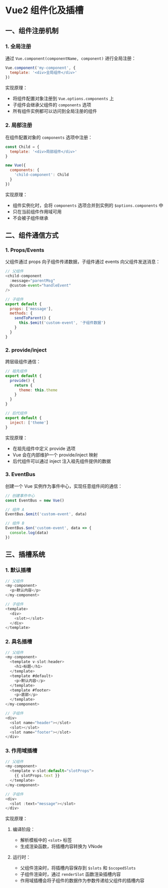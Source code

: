 # Vue2 组件化及插槽

## 一、组件注册机制

### 1. 全局注册

通过 `Vue.component(componentName, component)` 进行全局注册：

```js
Vue.component('my-component', {
  template: '<div>全局组件</div>'
})
```

实现原理：
- 将组件配置对象注册到 `Vue.options.components` 上
- 子组件会继承父组件的 `components` 选项
- 所有组件实例都可以访问到全局注册的组件

### 2. 局部注册

在组件配置对象的 `components` 选项中注册：

```js
const Child = {
  template: '<div>局部组件</div>'
}

new Vue({
  components: {
    'child-component': Child
  }
})
```

实现原理：
- 组件实例化时，会将 `components` 选项合并到实例的 `$options.components` 中
- 只在当前组件作用域可用
- 不会被子组件继承

## 二、组件通信方式

### 1. Props/Events

父组件通过 props 向子组件传递数据，子组件通过 events 向父组件发送消息：

```js
// 父组件
<child-component 
  :message="parentMsg"
  @custom-event="handleEvent"
/>

// 子组件
export default {
  props: ['message'],
  methods: {
    sendToParent() {
      this.$emit('custom-event', '子组件数据')
    }
  }
}
```

### 2. provide/inject

跨层级组件通信：

```js
// 祖先组件
export default {
  provide() {
    return {
      theme: this.theme
    }
  }
}

// 后代组件
export default {
  inject: ['theme']
}
```

实现原理：
- 在祖先组件中定义 provide 选项
- Vue 会在内部维护一个 provide/inject 映射
- 后代组件可以通过 inject 注入祖先组件提供的数据

### 3. EventBus

创建一个 Vue 实例作为事件中心，实现任意组件间的通信：

```js
// 创建事件中心
const EventBus = new Vue()

// 组件 A
EventBus.$emit('custom-event', data)

// 组件 B
EventBus.$on('custom-event', data => {
  console.log(data)
})
```

## 三、插槽系统

### 1. 默认插槽

```js
// 父组件
<my-component>
  <p>默认内容</p>
</my-component>

// 子组件
<template>
  <div>
    <slot></slot>
  </div>
</template>
```

### 2. 具名插槽

```js
// 父组件
<my-component>
  <template v-slot:header>
    <h1>标题</h1>
  </template>
  <template #default>
    <p>默认内容</p>
  </template>
  <template #footer>
    <p>底部</p>
  </template>
</my-component>

// 子组件
<div>
  <slot name="header"></slot>
  <slot></slot>
  <slot name="footer"></slot>
</div>
```

### 3. 作用域插槽

```js
// 父组件
<my-component>
  <template v-slot:default="slotProps">
    {{ slotProps.text }}
  </template>
</my-component>

// 子组件
<div>
  <slot :text="message"></slot>
</div>
```

实现原理：
1. 编译阶段：
   - 解析模板中的 `<slot>` 标签
   - 生成渲染函数，将插槽内容转换为 VNode

2. 运行时：
   - 父组件渲染时，将插槽内容保存到 `$slots` 和 `$scopedSlots`
   - 子组件渲染时，通过 `renderSlot` 函数渲染插槽内容
   - 作用域插槽会将子组件的数据作为参数传递给父组件的插槽内容

